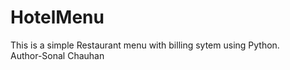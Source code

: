 # HotelMenu
This is a simple Restaurant menu with billing sytem using Python.
<br>
Author-Sonal Chauhan
